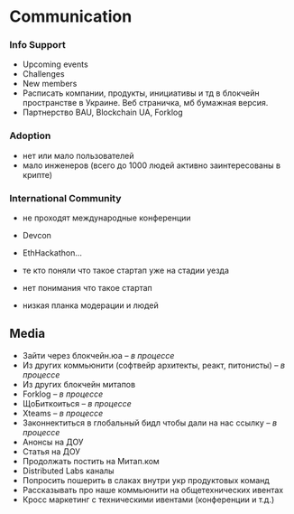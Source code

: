 # Communication

### Info Support

* Upcoming events
* Challenges
* New members
* Расписать компании, продукты, инициативы и тд в блокчейн пространстве в Украине. Веб страничка, мб бумажная версия.
* Партнерство BAU, Blockchain UA, Forklog

### Adoption

* нет или мало пользователей
* мало инженеров \(всего до 1000 людей активно заинтересованы в крипте\)

### International Community

* не проходят международные конференции
* Devcon
* EthHackathon...



* те кто поняли что такое стартап уже на стадии уезда
* нет понимания что такое стартап
* низкая планка модерации и людей

## Media

* Зайти через блокчейн.юа _– в процессе_
* Из других коммьюнити \(софтвейр архитекты, реакт, питонисты\) _– в процессе_
* Из других блокчейн митапов
* Forklog _– в процессе_
* ЩоБиткоиться _– в процессе_
* Xteams _– в процессе_
* Законнектиться в глобальный бидл чтобы дали на нас ссылку  _– в процессе_
* Анонсы на ДОУ
* Статья на ДОУ
* Продолжать постить на Митап.ком
* Distributed Labs каналы
* Попросить пошерить в слаках внутри укр продуктовых команд
* Рассказывать про наше коммьюнити на общетехнических ивентах
* Кросс маркетинг с техническими ивентами \(конференции и т.д.\)

